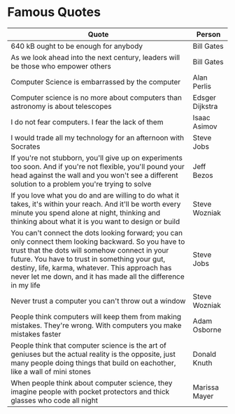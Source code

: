 Famous Quotes
================================


Quote| Person 
------------ | -------------
640 kB ought to be enough for anybody|Bill Gates
As we look ahead into the next century, leaders will be those who empower others|Bill Gates
Computer Science is embarrassed by the computer|Alan Perlis
Computer science is no more about computers than astronomy is about telescopes|Edsger Dijkstra
I do not fear computers. I fear the lack of them|Isaac Asimov
I would trade all my technology for an afternoon with Socrates|Steve Jobs
If you're not stubborn, you'll give up on experiments too soon. And if you're not flexible, you'll pound your head against the wall and you won't see a different solution to a problem you're trying to solve|Jeff Bezos
If you love what you do and are willing to do what it takes, it's within your reach. And it'll be worth every minute you spend alone at night, thinking and thinking about what it is you want to design or build|Steve Wozniak
You can't connect the dots looking forward; you can only connect them looking backward. So you have to trust that the dots will somehow connect in your future. You have to trust in something  your gut, destiny, life, karma, whatever. This approach has never let me down, and it has made all the difference in my life|Steve Jobs
Never trust a computer you can't throw out a window|Steve Wozniak
People think computers will keep them from making mistakes. They're wrong. With computers you make mistakes faster|Adam Osborne
People think that computer science is the art of geniuses but the actual reality is the opposite, just many people doing things that build on eachother, like a wall of mini stones|Donald Knuth
When people think about computer science, they imagine people with pocket protectors and thick glasses who code all night|Marissa Mayer 
